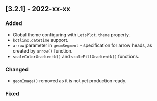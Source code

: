 ## [3.2.1] - 2022-xx-xx

### Added
- Global theme configuring with `LetsPlot.theme` property.
- `kotlinx.datetime` support.
- `arrow` parameter in `geomSegment` - specification for arrow heads, as created by `arrow()` function.
- `scaleColorGradientN()` and `scaleFillGradientN()` functions.

### Changed
- `geomImage()` removed as it is not yet production ready.


### Fixed
